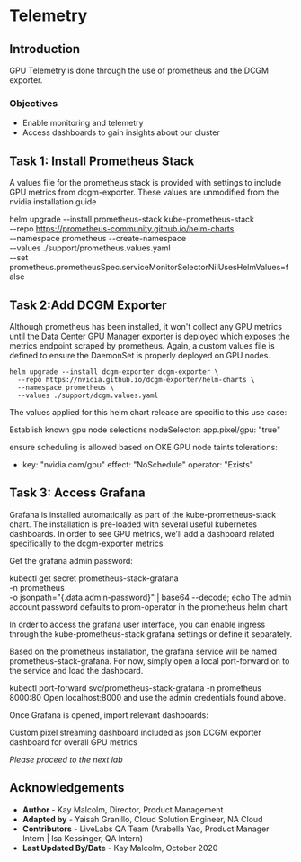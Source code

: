 # Telemetry

## Introduction
GPU Telemetry is done through the use of prometheus and the DCGM exporter.

### Objectives
- Enable monitoring and telemetry
- Access dashboards to gain insights about our cluster

## Task 1: Install Prometheus Stack
A values file for the prometheus stack is provided with settings to include GPU metrics from dcgm-exporter. These values are unmodified from the nvidia installation guide

helm upgrade --install prometheus-stack kube-prometheus-stack \
  --repo https://prometheus-community.github.io/helm-charts \
  --namespace prometheus --create-namespace \
  --values ./support/prometheus.values.yaml \
  --set prometheus.prometheusSpec.serviceMonitorSelectorNilUsesHelmValues=false


## Task 2:Add DCGM Exporter
Although prometheus has been installed, it won't collect any GPU metrics until the Data Center GPU Manager exporter is deployed which exposes the metrics endpoint scraped by prometheus. Again, a custom values file is defined to ensure the DaemonSet is properly deployed on GPU nodes.

```
helm upgrade --install dcgm-exporter dcgm-exporter \
  --repo https://nvidia.github.io/dcgm-exporter/helm-charts \
  --namespace prometheus \
  --values ./support/dcgm.values.yaml
```
The values applied for this helm chart release are specific to this use case:

Establish known gpu node selections
nodeSelector:
  app.pixel/gpu: "true"

ensure scheduling is allowed based on OKE GPU node taints
tolerations:
  - key: "nvidia.com/gpu"
    effect: "NoSchedule"
    operator: "Exists"
## Task 3: Access Grafana
Grafana is installed automatically as part of the kube-prometheus-stack chart. The installation is pre-loaded with several useful kubernetes dashboards. In order to see GPU metrics, we'll add a dashboard related specifically to the dcgm-exporter metrics.

Get the grafana admin password:

kubectl get secret prometheus-stack-grafana \
  -n prometheus \
  -o jsonpath="{.data.admin-password}" | base64 --decode; echo
The admin account password defaults to prom-operator in the prometheus helm chart

In order to access the grafana user interface, you can enable ingress through the kube-prometheus-stack grafana settings or define it separately.

Based on the prometheus installation, the grafana service will be named prometheus-stack-grafana. For now, simply open a local port-forward on to the service and load the dashboard.

kubectl port-forward svc/prometheus-stack-grafana -n prometheus 8000:80
Open localhost:8000 and use the admin credentials found above.

Once Grafana is opened, import relevant dashboards:

Custom pixel streaming dashboard included as json
DCGM exporter dashboard for overall GPU metrics

*Please proceed to the next lab*

## Acknowledgements

- **Author** - Kay Malcolm, Director, Product Management
- **Adapted by** -  Yaisah Granillo, Cloud Solution Engineer, NA Cloud
- **Contributors** - LiveLabs QA Team (Arabella Yao, Product Manager Intern | Isa Kessinger, QA Intern)
- **Last Updated By/Date** - Kay Malcolm, October 2020
